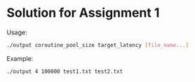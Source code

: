 # Solution for Assignment 1

Usage:
```bash
./output coroutine_pool_size target_latency [file_name...]
```

Example:
```bash
./output 4 100000 test1.txt test2.txt
```